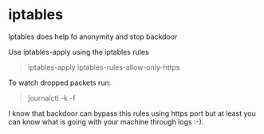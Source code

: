 # iptables
Iptables does help fo anonymity and stop backdoor

Use iptables-apply using the iptables rules
>iptables-apply iptables-rules-allow-only-https

To watch dropped packets run: 
>journalctl -k -f

I know that backdoor can bypass this rules using https port but at least you can know what is going with your machine through logs :-).


